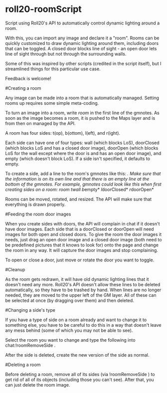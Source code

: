 # roll20-roomScript
Script using Roll20's API to automatically control dynamic lighting around a room.

With this, you can import any image and declare it a "room". Rooms can be quickly customized to draw dynamic lighting around them, including doors that can be toggled. A closed door blocks line of sight - an open door lets line of sight through but not through the surrounding walls.

Some of this was inspired by other scripts (credited in the script itself), but I streamlined things for this particular use case.

Feedback is welcome!


#Creating a room

Any image can be made into a room that is automatically managed. Setting rooms up requires some simple meta-coding.

To turn an image into a room, write *room* in the first line of the gmnotes. As soon as the image becomes a room, it is pushed to the Maps layer and is from then on managed by the API.

A room has four sides: t(op), b(ottom), l(eft), and r(ight).

Each side can have one of four types: wall (which blocks LoS), doorClosed (which blocks LoS and has a closed door image), doorOpen (which blocks LoS for the wall except where the door is and has an open door image), and empty (which doesn't block LoS). If a side isn't specified, it defaults to empty.

To create a side, add a line to the room's gmnotes like this: *<side>*<type>*. Make sure that the information is on its own line and that there is an empty line at the bottom of the gmnotes. For example, gmnotes could look like this when first creating sides on a room:
*room*
*t*wall*
*b*empty*
*l*doorClosed*
*r*doorOpen*
 

Rooms can be moved, rotated, and resized. The API will make sure that everything is drawn properly.

#Feeding the room door images

When you create sides with doors, the API will complain in chat if it doesn't have door images. Each side that is a doorClosed or doorOpen will need images for both open and closed doors. To give the room the door images it needs, just drag an open door image and a closed door image (both need to be predefined pictures that it knows to look for) onto the page and change the room in any way. It will capture the door images and stop complaining.

To open or close a door, just move or rotate the door you want to toggle.

#Cleanup

As the room gets redrawn, it will have old dynamic lighting lines that it doesn't need any more. Roll20's API doesn't allow these lines to be deleted automatically, so they have to be trashed by hand. When lines are no longer needed, they are moved to the upper left of the GM layer. All of these can be selected at once (by dragging over them) and then deleted.

#Changing a side's type

If you have a type of side on a room already and want to change it to something else, you have to be careful to do this in a way that doesn't leave any mess behind (some of which you may not be able to see).

Select the room you want to change and type the following into chat:!roomRemoveSide <side>.

After the side is deleted, create the new version of the side as normal.

#Deleting a room

Before deleting a room, remove all of its sides (via !roomRemoveSide <side>) to get rid of all of its objects (including those you can't see). After that, you can just delete the room image.
